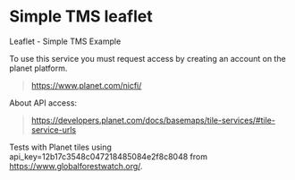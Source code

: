# Simple TMS leaflet

Leaflet - Simple TMS Example

To use this service you must request access by creating an account on the planet platform.
 > https://www.planet.com/nicfi/

About API access:

 > https://developers.planet.com/docs/basemaps/tile-services/#tile-service-urls

Tests with Planet tiles using api_key=12b17c3548c047218485084e2f8c8048 from https://www.globalforestwatch.org/.
